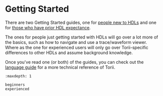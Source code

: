 # Getting Started

There are two Getting Started guides, one for [people new to HDLs] and one for [those who have prior HDL expectance].

The ones for people just getting started with HDLs will go over a lot more of the basics, such as how to navigate and use a trace/waveform viewer. Where as the one for experienced users will only go over Torii-specific differences to other HDLs and assume background knowledge.

Once you've read one (or both) of the guides, you can check out the [language guide] for a more technical reference of Torii.

```{toctree}
:maxdepth: 1

beginners
experienced
```

[people new to HDLs]: ./beginners.md
[those who have prior HDL expectance]: ./experienced.md
[language guide]: ../language/index.md
